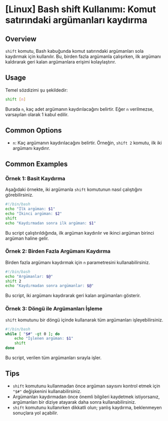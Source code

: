 # [Linux] Bash shift Kullanımı: Komut satırındaki argümanları kaydırma

## Overview
`shift` komutu, Bash kabuğunda komut satırındaki argümanları sola kaydırmak için kullanılır. Bu, birden fazla argümanla çalışırken, ilk argümanı kaldırarak geri kalan argümanlara erişimi kolaylaştırır.

## Usage
Temel sözdizimi şu şekildedir:

```bash
shift [n]
```

Burada `n`, kaç adet argümanın kaydırılacağını belirtir. Eğer `n` verilmezse, varsayılan olarak 1 kabul edilir.

## Common Options
- `n`: Kaç argümanın kaydırılacağını belirtir. Örneğin, `shift 2` komutu, ilk iki argümanı kaydırır.

## Common Examples

### Örnek 1: Basit Kaydırma
Aşağıdaki örnekte, iki argümanla `shift` komutunun nasıl çalıştığını görebilirsiniz.

```bash
#!/bin/bash
echo "İlk argüman: $1"
echo "İkinci argüman: $2"
shift
echo "Kaydırmadan sonra ilk argüman: $1"
```

Bu script çalıştırıldığında, ilk argüman kaydırılır ve ikinci argüman birinci argüman haline gelir.

### Örnek 2: Birden Fazla Argümanı Kaydırma
Birden fazla argümanı kaydırmak için `n` parametresini kullanabilirsiniz.

```bash
#!/bin/bash
echo "Argümanlar: $@"
shift 2
echo "Kaydırmadan sonra argümanlar: $@"
```

Bu script, iki argümanı kaydırarak geri kalan argümanları gösterir.

### Örnek 3: Döngü ile Argümanları İşleme
`shift` komutunu bir döngü içinde kullanarak tüm argümanları işleyebilirsiniz.

```bash
#!/bin/bash
while [ "$#" -gt 0 ]; do
    echo "İşlenen argüman: $1"
    shift
done
```

Bu script, verilen tüm argümanları sırayla işler.

## Tips
- `shift` komutunu kullanmadan önce argüman sayısını kontrol etmek için `"$#"` değişkenini kullanabilirsiniz.
- Argümanları kaydırmadan önce önemli bilgileri kaydetmek istiyorsanız, argümanları bir diziye atayarak daha sonra kullanabilirsiniz.
- `shift` komutunu kullanırken dikkatli olun; yanlış kaydırma, beklenmeyen sonuçlara yol açabilir.